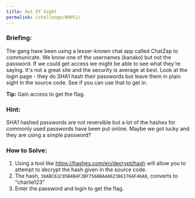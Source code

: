 ```yaml
---
title: Out Of Sight
permalink: /challenge/W0051/
---
```


### Briefing: 
The gang have been using a lesser-known chat app called ChatZap to communicate. We know one of the usernames (kanako) but not the password. If we could get access we might be able to see what they're saying.
It's not a great site and the security is average at best. Look at the login page - they do SHA1 hash their passwords but leave them in plain sight in the source code. See if you can use that to get in.

**Tip:** Gain access to get the flag.

### Hint:
SHA1 hashed passwords are not reversible but a lot of the hashes for commonly used passwords have been put online. Maybe we got lucky and they are using a simple password?

### How to Solve: 
1. Using a tool like https://hashes.com/en/decrypt/hash will allow you to attempt to decrypt the hash given in the source code.
2. The hash, `36ABC61C95B4B4F2BF7568BA4A62386176AF46A0`, converts to "charlie123"
3. Enter the password and login to get the flag.
